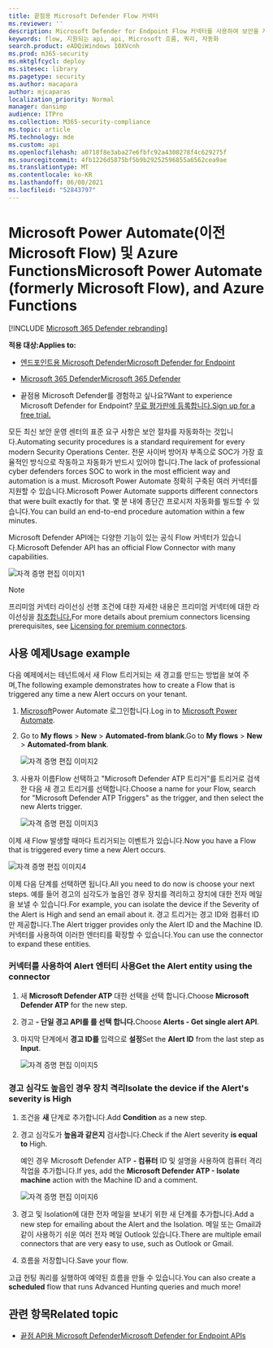 ```yaml
---
title: 끝점용 Microsoft Defender Flow 커넥터
ms.reviewer: ''
description: Microsoft Defender for Endpoint Flow 커넥터를 사용하여 보안을 자동화하고 테넌트에서 새 경고가 발생할 때 트리거되는 흐름을 만들 수 있습니다.
keywords: flow, 지원되는 api, api, Microsoft 흐름, 쿼리, 자동화
search.product: eADQiWindows 10XVcnh
ms.prod: m365-security
ms.mktglfcycl: deploy
ms.sitesec: library
ms.pagetype: security
ms.author: macapara
author: mjcaparas
localization_priority: Normal
manager: dansimp
audience: ITPro
ms.collection: M365-security-compliance
ms.topic: article
MS.technology: mde
ms.custom: api
ms.openlocfilehash: a0718f8e3aba27e6fbfc92a4308278f4c629275f
ms.sourcegitcommit: 4fb1226d5875bf5b9b29252596855a6562cea9ae
ms.translationtype: MT
ms.contentlocale: ko-KR
ms.lasthandoff: 06/08/2021
ms.locfileid: "52843797"
---
```

# <a name="microsoft-power-automate-formerly-microsoft-flow-and-azure-functions"></a><span data-ttu-id="acac7-104">Microsoft Power Automate(이전 Microsoft Flow) 및 Azure Functions</span><span class="sxs-lookup"><span data-stu-id="acac7-104">Microsoft Power Automate (formerly Microsoft Flow), and Azure Functions</span></span>

[!INCLUDE [Microsoft 365 Defender rebranding](../../includes/microsoft-defender.md)]

<span data-ttu-id="acac7-105">**적용 대상:**</span><span class="sxs-lookup"><span data-stu-id="acac7-105">**Applies to:**</span></span>
- [<span data-ttu-id="acac7-106">엔드포인트용 Microsoft Defender</span><span class="sxs-lookup"><span data-stu-id="acac7-106">Microsoft Defender for Endpoint</span></span>](https://go.microsoft.com/fwlink/p/?linkid=2154037)
- [<span data-ttu-id="acac7-107">Microsoft 365 Defender</span><span class="sxs-lookup"><span data-stu-id="acac7-107">Microsoft 365 Defender</span></span>](https://go.microsoft.com/fwlink/?linkid=2118804)


- <span data-ttu-id="acac7-108">끝점용 Microsoft Defender를 경험하고 싶나요?</span><span class="sxs-lookup"><span data-stu-id="acac7-108">Want to experience Microsoft Defender for Endpoint?</span></span> [<span data-ttu-id="acac7-109">무료 평가판에 등록합니다.</span><span class="sxs-lookup"><span data-stu-id="acac7-109">Sign up for a free trial.</span></span>](https://www.microsoft.com/microsoft-365/windows/microsoft-defender-atp?ocid=docs-wdatp-exposedapis-abovefoldlink) 

<span data-ttu-id="acac7-110">모든 최신 보안 운영 센터의 표준 요구 사항은 보안 절차를 자동화하는 것입니다.</span><span class="sxs-lookup"><span data-stu-id="acac7-110">Automating security procedures is a standard requirement for every modern Security Operations Center.</span></span> <span data-ttu-id="acac7-111">전문 사이버 방어자 부족으로 SOC가 가장 효율적인 방식으로 작동하고 자동화가 반드시 있어야 합니다.</span><span class="sxs-lookup"><span data-stu-id="acac7-111">The lack of professional cyber defenders forces SOC to work in the most efficient way and automation is a must.</span></span> <span data-ttu-id="acac7-112">Microsoft Power Automate 정확히 구축된 여러 커넥터를 지원할 수 있습니다.</span><span class="sxs-lookup"><span data-stu-id="acac7-112">Microsoft Power Automate supports different connectors that were built exactly for that.</span></span> <span data-ttu-id="acac7-113">몇 분 내에 종단간 프로시저 자동화를 빌드할 수 있습니다.</span><span class="sxs-lookup"><span data-stu-id="acac7-113">You can build an end-to-end procedure automation within a few minutes.</span></span>

<span data-ttu-id="acac7-114">Microsoft Defender API에는 다양한 기능이 있는 공식 Flow 커넥터가 있습니다.</span><span class="sxs-lookup"><span data-stu-id="acac7-114">Microsoft Defender API has an official Flow Connector with many capabilities.</span></span>

![자격 증명 편집 이미지1](images/api-flow-0.png)

> [!NOTE]
> <span data-ttu-id="acac7-116">프리미엄 커넥터 라이선싱 선행 조건에 대한 자세한 내용은 프리미엄 커넥터에 대한 라이선싱을 [참조합니다.](/power-automate/triggers-introduction#licensing-for-premium-connectors)</span><span class="sxs-lookup"><span data-stu-id="acac7-116">For more details about premium connectors licensing prerequisites, see [Licensing for premium connectors](/power-automate/triggers-introduction#licensing-for-premium-connectors).</span></span>


## <a name="usage-example"></a><span data-ttu-id="acac7-117">사용 예제</span><span class="sxs-lookup"><span data-stu-id="acac7-117">Usage example</span></span>

<span data-ttu-id="acac7-118">다음 예제에서는 테넌트에서 새 Flow 트리거되는 새 경고를 만드는 방법을 보여 주며,</span><span class="sxs-lookup"><span data-stu-id="acac7-118">The following example demonstrates how to create a Flow that is triggered any time a new Alert occurs on your tenant.</span></span>

1. <span data-ttu-id="acac7-119">[Microsoft](https://flow.microsoft.com)Power Automate 로그인합니다.</span><span class="sxs-lookup"><span data-stu-id="acac7-119">Log in to [Microsoft Power Automate](https://flow.microsoft.com).</span></span>

2. <span data-ttu-id="acac7-120">Go to **My flows**  >  **New**  >  **Automated-from blank**.</span><span class="sxs-lookup"><span data-stu-id="acac7-120">Go to **My flows** > **New** > **Automated-from blank**.</span></span>

    ![자격 증명 편집 이미지2](images/api-flow-1.png)

3. <span data-ttu-id="acac7-122">사용자 이름Flow 선택하고 "Microsoft Defender ATP 트리거"를 트리거로 검색한 다음 새 경고 트리거를 선택합니다.</span><span class="sxs-lookup"><span data-stu-id="acac7-122">Choose a name for your Flow, search for "Microsoft Defender ATP Triggers" as the trigger, and then select the new Alerts trigger.</span></span>

    ![자격 증명 편집 이미지3](images/api-flow-2.png)

<span data-ttu-id="acac7-124">이제 새 Flow 발생할 때마다 트리거되는 이벤트가 있습니다.</span><span class="sxs-lookup"><span data-stu-id="acac7-124">Now you have a Flow that is triggered every time a new Alert occurs.</span></span>

![자격 증명 편집 이미지4](images/api-flow-3.png)

<span data-ttu-id="acac7-126">이제 다음 단계를 선택하면 됩니다.</span><span class="sxs-lookup"><span data-stu-id="acac7-126">All you need to do now is choose your next steps.</span></span>
<span data-ttu-id="acac7-127">예를 들어 경고의 심각도가 높음인 경우 장치를 격리하고 장치에 대한 전자 메일을 보낼 수 있습니다.</span><span class="sxs-lookup"><span data-stu-id="acac7-127">For example, you can isolate the device if the Severity of the Alert is High and send an email about it.</span></span>
<span data-ttu-id="acac7-128">경고 트리거는 경고 ID와 컴퓨터 ID만 제공합니다.</span><span class="sxs-lookup"><span data-stu-id="acac7-128">The Alert trigger provides only the Alert ID and the Machine ID.</span></span> <span data-ttu-id="acac7-129">커넥터를 사용하여 이러한 엔터티를 확장할 수 있습니다.</span><span class="sxs-lookup"><span data-stu-id="acac7-129">You can use the connector to expand these entities.</span></span>

### <a name="get-the-alert-entity-using-the-connector"></a><span data-ttu-id="acac7-130">커넥터를 사용하여 Alert 엔터티 사용</span><span class="sxs-lookup"><span data-stu-id="acac7-130">Get the Alert entity using the connector</span></span>

1. <span data-ttu-id="acac7-131">새 **Microsoft Defender ATP** 대한 선택을 선택 합니다.</span><span class="sxs-lookup"><span data-stu-id="acac7-131">Choose **Microsoft Defender ATP** for the new step.</span></span>

2. <span data-ttu-id="acac7-132">경고 **- 단일 경고 API를 를 선택 합니다.**</span><span class="sxs-lookup"><span data-stu-id="acac7-132">Choose **Alerts - Get single alert API**.</span></span>

3. <span data-ttu-id="acac7-133">마지막 단계에서 **경고 ID를** 입력으로 **설정**</span><span class="sxs-lookup"><span data-stu-id="acac7-133">Set the **Alert ID** from the last step as **Input**.</span></span>

    ![자격 증명 편집 이미지5](images/api-flow-4.png)

### <a name="isolate-the-device-if-the-alerts-severity-is-high"></a><span data-ttu-id="acac7-135">경고 심각도 높음인 경우 장치 격리</span><span class="sxs-lookup"><span data-stu-id="acac7-135">Isolate the device if the Alert's severity is High</span></span>

1. <span data-ttu-id="acac7-136">조건을 **새** 단계로 추가합니다.</span><span class="sxs-lookup"><span data-stu-id="acac7-136">Add **Condition** as a new step.</span></span>

2. <span data-ttu-id="acac7-137">경고 심각도가 **높음과 같은지** 검사합니다.</span><span class="sxs-lookup"><span data-stu-id="acac7-137">Check if the Alert severity **is equal to** High.</span></span>

   <span data-ttu-id="acac7-138">예인 경우 Microsoft Defender ATP **- 컴퓨터** ID 및 설명을 사용하여 컴퓨터 격리 작업을 추가합니다.</span><span class="sxs-lookup"><span data-stu-id="acac7-138">If yes, add the **Microsoft Defender ATP - Isolate machine** action with the Machine ID and a comment.</span></span>

    ![자격 증명 편집 이미지6](images/api-flow-5.png)

3. <span data-ttu-id="acac7-140">경고 및 Isolation에 대한 전자 메일을 보내기 위한 새 단계를 추가합니다.</span><span class="sxs-lookup"><span data-stu-id="acac7-140">Add a new step for emailing about the Alert and the Isolation.</span></span> <span data-ttu-id="acac7-141">메일 또는 Gmail과 같이 사용하기 쉬운 여러 전자 메일 Outlook 있습니다.</span><span class="sxs-lookup"><span data-stu-id="acac7-141">There are multiple email connectors that are very easy to use, such as Outlook or Gmail.</span></span>

4. <span data-ttu-id="acac7-142">흐름을 저장합니다.</span><span class="sxs-lookup"><span data-stu-id="acac7-142">Save your flow.</span></span>

<span data-ttu-id="acac7-143">고급 헌팅  쿼리를 실행하여 예약된 흐름을 만들 수 있습니다.</span><span class="sxs-lookup"><span data-stu-id="acac7-143">You can also create a **scheduled** flow that runs Advanced Hunting queries and much more!</span></span>

## <a name="related-topic"></a><span data-ttu-id="acac7-144">관련 항목</span><span class="sxs-lookup"><span data-stu-id="acac7-144">Related topic</span></span>
- [<span data-ttu-id="acac7-145">끝점 API용 Microsoft Defender</span><span class="sxs-lookup"><span data-stu-id="acac7-145">Microsoft Defender for Endpoint APIs</span></span>](apis-intro.md)

